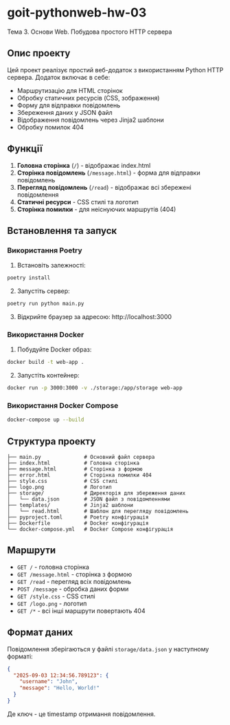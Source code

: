 # goit-pythonweb-hw-03
Тема 3. Основи Web. Побудова простого HTTP сервера

## Опис проекту

Цей проект реалізує простий веб-додаток з використанням Python HTTP сервера. Додаток включає в себе:

- Маршрутизацію для HTML сторінок
- Обробку статичних ресурсів (CSS, зображення)
- Форму для відправки повідомлень
- Збереження даних у JSON файл
- Відображення повідомлень через Jinja2 шаблони
- Обробку помилок 404

## Функції

1. **Головна сторінка** (`/`) - відображає index.html
2. **Сторінка повідомлень** (`/message.html`) - форма для відправки повідомлень
3. **Перегляд повідомлень** (`/read`) - відображає всі збережені повідомлення
4. **Статичні ресурси** - CSS стилі та логотип
5. **Сторінка помилки** - для неіснуючих маршрутів (404)

## Встановлення та запуск

### Використання Poetry

1. Встановіть залежності:
```bash
poetry install
```

2. Запустіть сервер:
```bash
poetry run python main.py
```

3. Відкрийте браузер за адресою: http://localhost:3000

### Використання Docker

1. Побудуйте Docker образ:
```bash
docker build -t web-app .
```

2. Запустіть контейнер:
```bash
docker run -p 3000:3000 -v ./storage:/app/storage web-app
```

### Використання Docker Compose

```bash
docker-compose up --build
```

## Структура проекту

```
├── main.py              # Основний файл сервера
├── index.html           # Головна сторінка
├── message.html         # Сторінка з формою
├── error.html           # Сторінка помилки 404
├── style.css            # CSS стилі
├── logo.png             # Логотип
├── storage/             # Директорія для збереження даних
│   └── data.json        # JSON файл з повідомленнями
├── templates/           # Jinja2 шаблони
│   └── read.html        # Шаблон для перегляду повідомлень
├── pyproject.toml       # Poetry конфігурація
├── Dockerfile           # Docker конфігурація
└── docker-compose.yml   # Docker Compose конфігурація
```

## Маршрути

- `GET /` - головна сторінка
- `GET /message.html` - сторінка з формою
- `GET /read` - перегляд всіх повідомлень
- `POST /message` - обробка даних форми
- `GET /style.css` - CSS стилі
- `GET /logo.png` - логотип
- `GET /*` - всі інші маршрути повертають 404

## Формат даних

Повідомлення зберігаються у файлі `storage/data.json` у наступному форматі:

```json
{
  "2025-09-03 12:34:56.789123": {
    "username": "John",
    "message": "Hello, World!"
  }
}
```

Де ключ - це timestamp отримання повідомлення.
